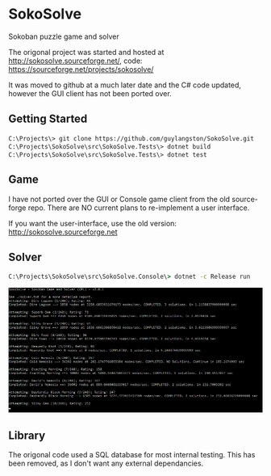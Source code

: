 # SokoSolve
Sokoban puzzle game and solver

The origonal project was started and hosted at http://sokosolve.sourceforge.net/, code: https://sourceforge.net/projects/sokosolve/

It was moved to github at a much later date and the C# code updated, however the GUI client has not been ported over.

## Getting Started


```
C:\Projects\> git clone https://github.com/guylangston/SokoSolve.git
C:\Projects\SokoSolve\src\SokoSolve.Tests\> dotnet build
C:\Projects\SokoSolve\src\SokoSolve.Tests\> dotnet test
```

## Game

I have not ported over the GUI or Console game client from the old source-forge repo. There are NO current plans to re-implement a user interface.

If you want the user-interface, use the old version: http://sokosolve.sourceforge.net


## Solver

```cmd
C:\Projects\SokoSolve\src\SokoSolve.Console\> dotnet -c Release run
```
![Solver Progress](SolveRun2019-09-30-181744.png "Progress")

## Library

The origonal code used a SQL database for most internal testing. This has been removed, as I don't want any external dependancies.
